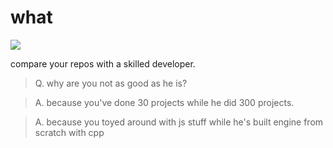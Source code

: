 # what 

![](./compare_repo.gif)

compare your repos with a skilled developer.

> Q. why are you not as good as he is?

> A. because you've done 30 projects while he did 300 projects.

> A. because you toyed around with js stuff while he's built engine from scratch with cpp
